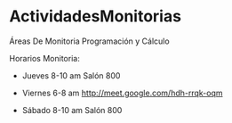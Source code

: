 # ActividadesMonitorias

Áreas De Monitoria
Programación y Cálculo 

Horarios Monitoria:
- Jueves 8-10 am Salón 800

- Viernes 6-8 am http://meet.google.com/hdh-rrqk-oqm

- Sábado 8-10 am Salón 800
